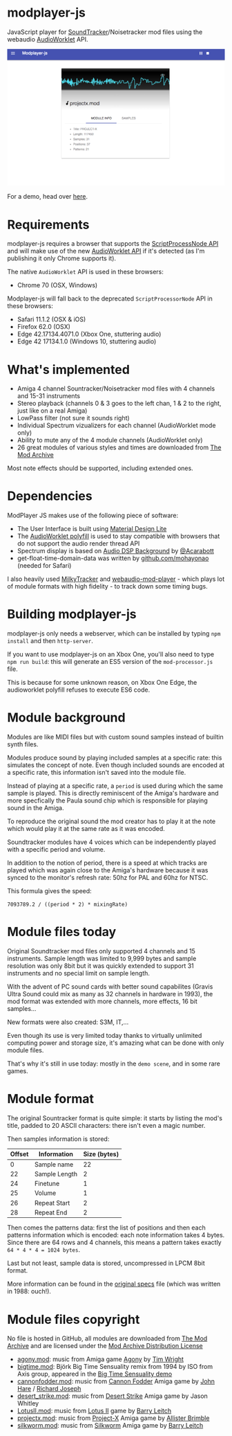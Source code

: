# modplayer-js
JavaScript player for [SoundTracker](https://en.wikipedia.org/wiki/ProTracker)/Noisetracker mod files using the webaudio [AudioWorklet](https://developers.google.com/web/updates/2017/12/audio-worklet) API.

[![ModPlayer screenshot](./img/screenshot.png)](https://github.com/warpdesign/modplayer-js)

For a demo, head over [here](https://warpdesign.github.io/modplayer-js/).

# Requirements

modplayer-js requires a browser that supports the [ScriptProcessNode API](https://developer.mozilla.org/en-US/docs/Web/API/ScriptProcessorNode) and will make use of the new [AudioWorklet API](https://developers.google.com/web/updates/2017/12/audio-worklet]) if it's detected (as I'm publishing it only Chrome supports it).

The native `AudioWorklet` API is used in these browsers:

 - Chrome 70 (OSX, Windows)

Modplayer-js will fall back to the deprecated `ScriptProcessorNode` API in these browsers:

 - Safari 11.1.2 (OSX & iOS)
 - Firefox 62.0 (OSX)
 - Edge 42.17134.4071.0 (Xbox One, stuttering audio)
 - Edge 42 17134.1.0 (Windows 10, stuttering audio)

# What's implemented

- Amiga 4 channel Sountracker/Noisetracker mod files with 4 channels and 15-31 instruments
- Stereo playback (channels 0 & 3 goes to the left chan, 1 & 2 to the right, just like on a real Amiga)
- LowPass filter (not sure it sounds right)
- Individual Spectrum vizualizers for each channel (AudioWorklet mode only)
- Ability to mute any of the 4 module channels (AudioWorklet only)
- 26 great modules of various styles and times are downloaded from [The Mod Archive](https://modarchive.org)

Most note effects should be supported, including extended ones.

# Dependencies

ModPlayer JS makes use of the following piece of software:

 - The User Interface is built using [Material Design Lite](https://getmdl.io)
 - The [AudioWorklet polyfill](https://github.com/GoogleChromeLabs/audioworklet-polyfill) is used to stay compatible with browsers that do not support the audio render thread API
 - Spectrum display is based on [Audio DSP Background](https://github.com/acarabott/audio-dsp-playground) by [@Acarabott](https://github.com/acarabott)
 - get-float-time-domain-data was written by [github.com/mohayonao](https://github.com/mohayonao/get-float-time-domain-data) (needed for Safari)

I also heavily used [MilkyTracker](https://milkytracker.titandemo.org/) and [webaudio-mod-player](https://mod.haxor.fi/) - which plays lot of module formats with high fidelity - to track down some timing bugs.

# Building modplayer-js

modplayer-js only needs a webserver, which can be installed by typing `npm install` and then `http-server`.

If you want to use modplayer-js on an Xbox One, you'll also need to type `npm run build`: this will generate an ES5 version of the `mod-processor.js` file.

This is because for some unknown reason, on Xbox One Edge, the audioworklet polyfill refuses to execute ES6 code.

# Module background

Modules are like MIDI files but with custom sound samples instead of builtin synth files.

Modules produce sound by playing included samples at a specific rate: this simulates the concept of note. Even though included sounds are encoded at a specific rate, this information isn't saved into the module file.

Instead of playing at a specific rate, a `period` is used during which the same sample is played. This is directly reminiscent of the Amiga's hardware and more specfically the Paula sound chip which is responsible for playing sound in the Amiga.

To reproduce the original sound the mod creator has to play it at the note which would play it at the same rate as it was encoded.

Soundtracker modules have 4 voices which can be independently played with a specific period and volume.

In addition to the notion of period, there is a speed at which tracks are played which was again close to the Amiga's hardware because it was synced to the monitor's refresh rate: 50hz for PAL and 60hz for NTSC.

This formula gives the speed:

```
7093789.2 / ((period * 2) * mixingRate)
```

# Module files today

Original Soundtracker mod files only supported 4 channels and 15 instruments. Sample length was limited to 9,999 bytes and sample resolution was only 8bit but it was quickly extended to support 31 instruments and no special limit on sample length.

With the advent of PC sound cards with better sound capabilites (Gravis Ultra Sound could mix as many as 32 channels in hardware in 1993), the mod format was extended with more channels, more effects, 16 bit samples...

New formats were also created: S3M, IT,...

Even though its use is very limited today thanks to virtually unlimited computing power and storage size, it's amazing what can be done with only module files.

That's why it's still in use today: mostly in the `demo scene`, and in some rare games.

# Module format

The original Sountracker format is quite simple: it starts by listing the mod's title, padded to 20 ASCII characters: there isn't even a magic number.

Then samples information is stored:

Offset | Information | Size (bytes)
--- | --- | ---
0 | Sample name | 22
22 | Sample Length | 2
24 | Finetune | 1
25 | Volume | 1
26 | Repeat Start | 2
28 | Repeat End | 2

Then comes the patterns data: first the list of positions and then each patterns information which is encoded: each note information takes 4 bytes. Since there are 64 rows and 4 channels, this means a pattern takes exactly `64 * 4 * 4 = 1024 bytes`.

Last but not least, sample data is stored, uncompressed in LPCM 8bit format.

More information can be found in the [original specs](https://github.com/cmatsuoka/tracker-history/blob/master/reference/amiga/soundtracker/Soundtracker_v1-v9/Soundtracker_v2.doc) file (which was written in 1988: ouch!).

# Module files copyright

No file is hosted in GitHub, all modules are downloaded from [The Mod Archive](https://modarchive.org) and are licensed under the [Mod Archive Distribution License](https://modarchive.org/index.php?terms-upload)

 - [agony.mod](https://api.modarchive.org/downloads.php?moduleid=124303#agony_intro.mod): music from Amiga game [Agony](https://www.youtube.com/watch?v=iRzIpghJeec) by [Tim Wright](https://twitter.com/CoLDSToRAGE)
 - [bigtime.mod](https://api.modarchive.org/downloads.php?moduleid=98051#big_time_sensuality.mod): Björk Big Time Sensuality remix from 1994 by ISO from Axis group, appeared in the [Big Time Sensuality demo](https://www.youtube.com/watch?v=Y-2xUXk5F2w)
 - [cannonfodder.mod](https://api.modarchive.org/downloads.php?moduleid=34568#CANNONFO.MOD): music from [Cannon Fodder](https://www.youtube.com/watch?v=PiYuq6Ac3a0) Amiga game by [John Hare](https://twitter.com/johnhare) / [Richard Joseph](https://en.wikipedia.org/wiki/Richard_Joseph)
 - [desert_strike.mod](https://api.modarchive.org/downloads.php?moduleid=68835#desert_strike.mod): music from [Desert Strike](https://www.youtube.com/watch?v=hcJaph0D7UM) Amiga game by Jason Whitley
 - [LotusII.mod](https://api.modarchive.org/downloads.php?moduleid=87180#lotus2-title.mod): music from [Lotus II](https://www.youtube.com/watch?v=vETonlaTZ4c) game by [Barry Leitch](https://en.wikipedia.org/wiki/Barry_Leitch)
 - [projectx.mod](https://api.modarchive.org/downloads.php?moduleid=56660#projectx.mod): music from [Project-X](https://www.youtube.com/watch?v=gjq-ONi3dZE) Amiga game by [Allister Brimble](https://twitter.com/allisterbrimble)
 - [silkworm.mod](https://api.modarchive.org/downloads.php?moduleid=83115#silkwormtitle.mod): music from [Silkworm](https://www.youtube.com/watch?v=4wNidIucUuc) Amiga game by [Barry Leitch](https://en.wikipedia.org/wiki/Barry_Leitch)
